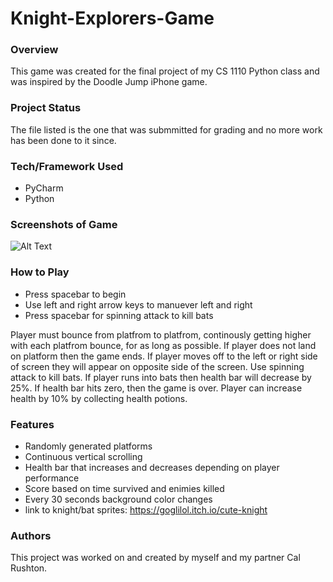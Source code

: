 # Knight-Explorers-Game

### Overview 
This game was created for the final project of my CS 1110 Python class and was inspired by the Doodle Jump iPhone game. 

### Project Status 
The file listed is the one that was submmitted for grading and no more work has been done to it since.    

### Tech/Framework Used 
* PyCharm 
* Python 

### Screenshots of Game 
![Alt Text]()


### How to Play 
* Press spacebar to begin 
* Use left and right arrow keys to manuever left and right
* Press spacebar for spinning attack to kill bats

Player must bounce from platfrom to platfrom, continously getting higher with each platfrom bounce, for as long as possible. If player does not land on platform then the game ends. If player moves off to the left or right side of screen they will appear on opposite side of the screen. Use spinning attack to kill bats. If player runs into bats then health bar will decrease by 25%. If health bar hits zero, then the game is over. Player can increase health by 10% by collecting health potions. 

### Features
*  Randomly generated platforms
* Continuous vertical scrolling
* Health bar that increases and decreases depending on player performance
* Score based on time survived and enimies killed
* Every 30 seconds background color changes
* link to knight/bat sprites: https://goglilol.itch.io/cute-knight

### Authors 
This project was worked on and created by myself and my partner Cal Rushton.
